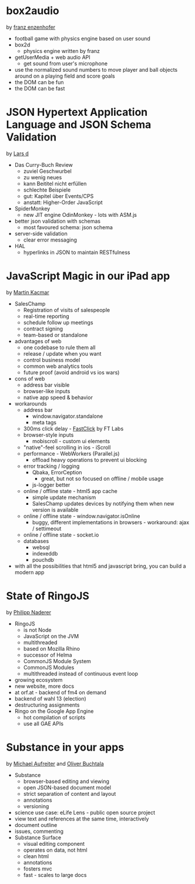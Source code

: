 box2audio
=========

by [franz enzenhofer](https://twitter.com/enzenhofer)

* football game with physics engine based on user sound
* box2d
  * physics engine written by franz
* getUserMedia + web audio API
  * get sound from user's microphone
* use the normalized sound numbers to move player and ball objects around on a playing field and score goals
* the DOM can be fun
* the DOM can be fast


JSON Hypertext Application Language and JSON Schema Validation
==============================================================

by [Lars d](http://www.meetup.com/viennajs/members/42307112/)

* Das Curry-Buch Review
  * zuviel Geschwurbel
  * zu wenig neues
  * kann Beititel nicht erfüllen
  * schlechte Beispiele
  * gut: Kapitel über Events/CPS
  * anstatt: Higher-Order JavaScript
* SpiderMonkey
  * new JIT engine OdinMonkey - lots with ASM.js
* better json validation with schemas
  * most favoured schema: json schema
* server-side validation
  * clear error messaging
* HAL
  * hyperlinks in JSON to maintain RESTfulness


JavaScript Magic in our iPad app
================================

by [Martin Kacmar](https://twitter.com/martinkacmar)

* SalesChamp
  * Registration of visits of salespeople
  * real-time reporting
  * schedule follow up meetings
  * contract signing
  * team-based or standalone
* advantages of web
  * one codebase to rule them all
  * release / update when you want
  * control business model
  * common web analytics tools
  * future proof (avoid android vs ios wars)
* cons of web
  * address bar visible
  * browser-like inputs
  * native app speed & behavior
* workarounds
  * address bar
    * window.navigator.standalone
    * meta tags
  * 300ms click delay - [FastClick](https://github.com/ftlabs/fastclick) by FT Labs
  * browser-style inputs
    * mobiscroll - custom ui elements
  * "native"-feel scrolling in ios - iScroll
  * performance - WebWorkers (Parallel.js)
    * offload heavy operations to prevent ui blocking
  * error tracking / logging
    * Qbaka, ErrorCeption
      * great, but not so focused on offline / mobile usage
    * js-logger better
  * online / offline state - html5 app cache
    * simple update mechanism
    * SalesChamp updates devices by notifying them when new version is available
  * online / offline state - window.navigator.isOnline
    * buggy, different implementations in browsers - workaround: ajax / settimeout
  * online / offline state - socket.io
  * databases
    * websql
    * indexeddb
    * pouchdb
* with all the possibilities that html5 and javascript bring, you can build a modern app


State of RingoJS
================

by [Philipp Naderer](https://twitter.com/botic)

* RingoJS
  * is not Node
  * JavaScript on the JVM
  * multithreaded
  * based on Mozilla Rhino
  * successor of Helma
  * CommonJS Module System
  * CommonJS Modules
  * multithreaded instead of continuous event loop
* growing ecosystem
* new website, more docs
* at orf.at - backend of fm4 on demand
* backend of wahl 13 (election)
* destructuring assignments
* Ringo on the Google App Engine
  * hot compilation of scripts
  * use all GAE APIs

Substance in your apps
======================

by [Michael Aufreiter](https://twitter.com/_mql) and [Oliver Buchtala]()

* Substance
  * browser-based editing and viewing
  * open JSON-based document model
  * strict separation of content and layout
  * annotations
  * versioning
* science use case: eLife Lens - public open source project
* view text and references at the same time, interactively
* document outline
* issues, commenting
* Substance Surface
  * visual editing component
  * operates on data, not html
  * clean html
  * annotations
  * fosters mvc
  * fast - scales to large docs